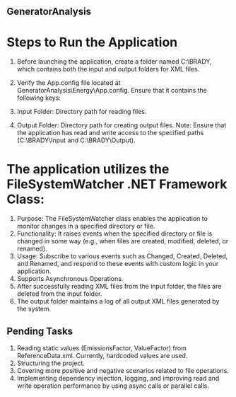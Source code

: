 ## GeneratorAnalysis
# Steps to Run the Application
1) Before launching the application, create a folder named C:\BRADY, which contains both the input and output folders for XML files.

2) Verify the App.config file located at GeneratorAnalysis\Energy\App.config. Ensure that it contains the following keys:
3) Input Folder: Directory path for reading files.
4) Output Folder: Directory path for creating output files.
Note: Ensure that the application has read and write access to the specified paths (C:\BRADY\Input and C:\BRADY\Output).

# The application utilizes the FileSystemWatcher .NET Framework Class:
1) Purpose: The FileSystemWatcher class enables the application to monitor changes in a specified directory or file.
2) Functionality: It raises events when the specified directory or file is changed in some way (e.g., when files are created, modified, deleted, or renamed).
3) Usage: Subscribe to various events such as Changed, Created, Deleted, and Renamed, and respond to these events with custom logic in your application.
4) Supports Asynchronous Operations.
5) After successfully reading XML files from the input folder, the files are deleted from the input folder.
6) The output folder maintains a log of all output XML files generated by the system.

## Pending Tasks
1) Reading static values (EmissionsFactor, ValueFactor) from ReferenceData.xml. Currently, hardcoded values are used.
2) Structuring the project.
3) Covering more positive and negative scenarios related to file operations.
4) Implementing dependency injection, logging, and improving read and write operation performance by using async calls or parallel calls.



